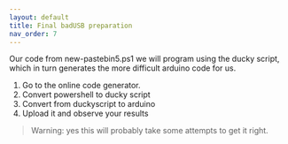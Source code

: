 ```yaml
---
layout: default
title: Final badUSB preparation
nav_order: 7
---
```


Our code from new-pastebin5.ps1 we will program using the ducky script, which in turn  generates the more difficult arduino code for us.
1. Go to the online code generator.
2. Convert powershell to ducky script
3. Convert from duckyscript to arduino
4. Upload it and observe your results

> Warning: yes this will probably take some attempts to get it right.
